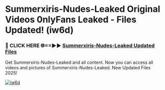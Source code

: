 # Summerxiris-Nudes-Leaked Original Videos 0nlyFans Leaked - Files Updated! (iw6d)

<h3>🔴 CLICK HERE 🌐==►► <a href="https://tinyurl.com/5h6xmrr3" rel="nofollow">Summerxiris-Nudes-Leaked Updated Files</a></h3>

Get Summerxiris-Nudes-Leaked and all content. Now you can access all videos and pictures of Summerxiris-Nudes-Leaked. New Updated Files 2025!

[![iw6d](https://i.imgur.com/KVD873Z.gif)](https://tinyurl.com/5h6xmrr3)

